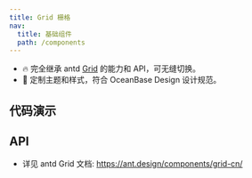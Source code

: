 ```yaml
---
title: Grid 栅格
nav:
  title: 基础组件
  path: /components
---
```


- 🔥 完全继承 antd [Grid](https://ant.design/components/grid-cn/) 的能力和 API，可无缝切换。
- 💄 定制主题和样式，符合 OceanBase Design 设计规范。

## 代码演示

<!-- prettier-ignore -->
<code src="./demo/basic.tsx" title="基础栅格" description="使用单一的一组 Row 和 Col 栅格组件，就可以创建一个基本的栅格系统，所有列（Col）必须放在 Row 内。"></code>
<code src="./demo/gutter.tsx" title="区块栅格" description="栅格常常需要和间隔进行配合，你可以使用 Row 的 gutter 属性，我们推荐使用 (16+8n)px 作为栅格间隔(n 是自然数)。"></code>
<code src="./demo/offset.tsx" title="左右偏移" description="使用 offset 可以将列向右侧偏。例如，offset={4} 将元素向右侧偏移了 4 个列（column）的宽度。"></code>
<code src="./demo/flex.tsx" title="排版" description="子元素根据不同的值 start、center、end、space-between、space-around 和 space-evenly，分别定义其在父节点里面的排版方式。"></code>

## API

- 详见 antd Grid 文档: https://ant.design/components/grid-cn/
